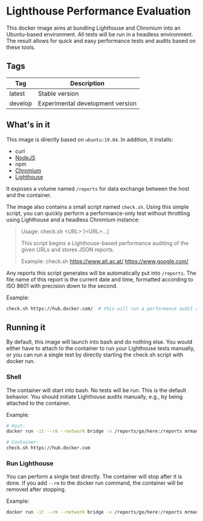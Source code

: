 # Lighthouse Performance Evaluation

This docker image aims at bundling Lighthouse and Chromium into an Ubuntu-based environment.
All tests will be run in a headless environment.
The result allows for quick and easy performance tests and audits based on these tools.

## Tags

| Tag      | Description                                              |
| -------- | -------------------------------------------------------- |
| latest   | Stable version                                           |
| develop  | Experimental development version                         |

## What's in it

This image is directly based on `ubuntu:19.04`. In addition, it installs:
* curl
* [NodeJS](https://nodejs.org/)
* npm
* [Chromium](https://www.chromium.org/)
* [Lighthouse](https://developers.google.com/web/tools/lighthouse/)

It exposes a volume named `/reports` for data exchange between the host and the container.

The image also contains a small script named `check.sh`.
Using this simple script, you can quickly perform a performance-only test without throttling using
Lighthouse and a headless Chromium instance:

> Usage:    check.sh  \<URL\> \[\<URL\>...\]
>
> This script begins a Lighthouse-based performance auditing of the given URLs and stores JSON reports.
>
> Example:  check.sh https://www.ait.ac.at/ https://www.google.com/

Any reports this script generates will be automatically put into `/reports`. The file name of
this report is the current date and time, formatted according to ISO 8601 with precision down to
the second.

Example:

```bash
check.sh https://hub.docker.com/  # this will run a performance audit and store the results in /reports
```

## Running it

By default, this image will launch into bash and do nothing else.
You would either have to attach to the container to run your Lighthouse tests manually, or
you can run a single test by directly starting the check.sh script with docker run.

### Shell

The container will start into bash. No tests will be run. This is the default behavior.
You should initiate Lighthouse audits manually, e.g., by being attached to the container.

Example:
```bash
# Host:
docker run -it --rm --network bridge -v /reports/go/here:/reports mrmanny/lighthouse

# Container:
check.sh https://hub.docker.com
``` 

### Run Lighthouse

You can perform a single test directly. The container will stop after it is done.
If you add `--rm` to the docker run command, the container will be removed after stopping. 

Example:
```bash
docker run -it --rm --network bridge -v /reports/go/here:/reports mrmanny/lighthouse /usr/src/app/check.sh https://hub.docker.com
```
